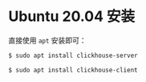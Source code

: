 # Ubuntu 20.04 安装

直接使用 `apt` 安装即可：

```bash
$ sudo apt install clickhouse-server

$ sudo apt install clickhouse-client
```
